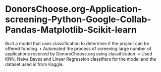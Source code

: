 # DonorsChoose.org-Application-screening-Python-Google-Collab-Pandas-Matplotlib-Scikit-learn
Built a model that uses classification to determine if the project can be offered funding. • Automated the process of screening large number of applications received by DonorsChoose.org using classification. • Used KNN, Naive Bayes and Linear Regression classifiers for the model and the dataset used is from Kaggle.
